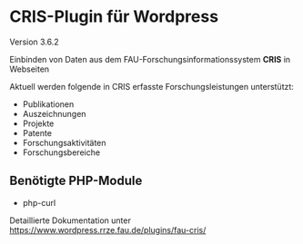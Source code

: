 CRIS-Plugin für Wordpress
=========================

Version 3.6.2

Einbinden von Daten aus dem FAU-Forschungsinformationssystem <b>CRIS</b> in Webseiten

Aktuell werden folgende in CRIS erfasste Forschungsleistungen unterstützt:
- Publikationen
- Auszeichnungen
- Projekte
- Patente
- Forschungsaktivitäten
- Forschungsbereiche

## Benötigte PHP-Module

* php-curl


Detaillierte Dokumentation unter https://www.wordpress.rrze.fau.de/plugins/fau-cris/
